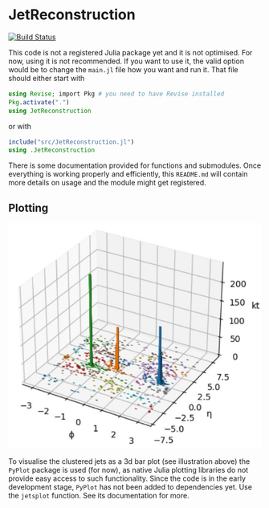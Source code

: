 # JetReconstruction

[![Build Status](https://github.com/gojakuch/JetReconstruction.jl/actions/workflows/CI.yml/badge.svg?branch=main)](https://github.com/gojakuch/JetReconstruction.jl/actions/workflows/CI.yml?query=branch%3Amain)

This code is not a registered Julia package yet and it is not optimised. For now, using it is not recommended. If you want to use it, the valid option would be to change the `main.jl` file how you want and run it. That file should either start with
```julia
using Revise; import Pkg # you need to have Revise installed
Pkg.activate(".")
using JetReconstruction
```
or with
```julia
include("src/JetReconstruction.jl")
using .JetReconstruction
```
There is some documentation provided for functions and submodules. Once everything is working properly and efficiently, this `README.md` will contain more details on usage and the module might get registered.

## Plotting
![illustration](img/illustration.jpeg)

To visualise the clustered jets as a 3d bar plot (see illustration above) the `PyPlot` package is used (for now), as native Julia plotting libraries do not provide easy access to such functionality. Since the code is in the early development stage, `PyPlot` has not been added to dependencies yet. Use the `jetsplot` function. See its documentation for more.
